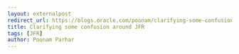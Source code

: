 ```yaml
---
layout: externalpost
redirect_url: https://blogs.oracle.com/poonam/clarifying-some-confusion-around-java-flight-recordings
title: Clarifying some confusion around JFR
tags: [JFR]
author: Poonam Parhar
---
```

